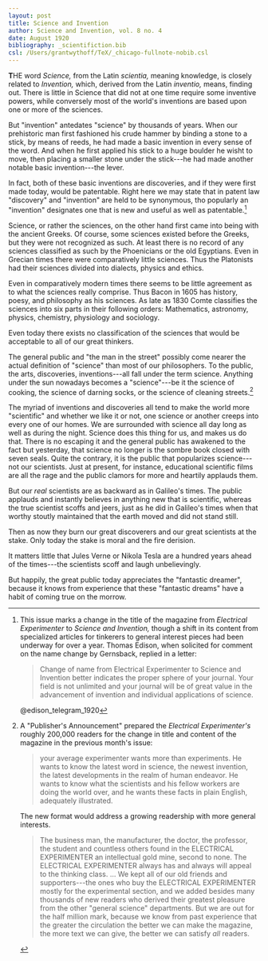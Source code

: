 ```yaml
---
layout: post
title: Science and Invention
author: Science and Invention, vol. 8 no. 4
date: August 1920
bibliography: _scientifiction.bib
csl: /Users/grantwythoff/TeX/_chicago-fullnote-nobib.csl
---
```


**T**HE word *Science,* from the Latin *scientia,* meaning knowledge, is closely related to *Invention,* which, derived from the Latin *inventio,* means, finding out.  There is little in Science that did not at one time require some inventive powers, while conversely most of the world's inventions are based upon one or more of the sciences.

But "invention" antedates "science" by thousands of years.  When our prehistoric man first fashioned his crude hammer by binding a stone to a stick, by means of reeds, he had made a basic invention in every sense of the word.  And when he first applied his stick to a huge boulder he wisht to move, then placing a smaller stone under the stick---he had made another notable basic invention---the lever.

In fact, both of these basic inventions are discoveries, and if they were first made today, would be patentable.  Right here we may state that in patent law "discovery" and "invention" are held to be synonymous, tho popularly an "invention" designates one that is new and useful as well as patentable.[^nsai]

Science, or rather the sciences, on the other hand first came into being with the ancient Greeks.  Of course, some sciences existed before the Greeks, but they were not recognized as such.  At least there is no record of any sciences classified as such by the Phoenicians or the old Egyptians.  Even in Grecian times there were comparatively little sciences.  Thus the Platonists had their sciences divided into dialects, physics and ethics.

Even in comparatively modern times there seems to be little agreement as to what the sciences really comprise.  Thus Bacon in 1605 has history, poesy, and philosophy as his sciences.  As late as 1830 Comte classifies the sciences into six parts in their following orders: Mathematics, astronomy, physics, chemistry, physiology and sociology.

Even today there exists no classification of the sciences that would be acceptable to all of our great thinkers.

The general public and "the man in the street" possibly come nearer the actual definition of "science" than most of our philosophers.  To the public, the arts, discoveries, inventions---all fall under the term science.  Anything under the sun nowadays becomes a "science"---be it the science of cooking, the science of darning socks, or the science of cleaning streets.[^utnw]

The myriad of inventions and discoveries all tend to make the world more "scientific" and whether we like it or not, one science or another creeps into every one of our homes.  We are surrounded with science all day long as well as during the night.  Science does this thing for us, and makes us do that.  There is no escaping it and the general public has awakened to the fact but yesterday, that science no longer is the sombre book closed with seven seals.  Quite the contrary, it is the public that popularizes science---not our scientists.  Just at present, for instance, educational scientific films are all the rage and the public clamors for more and heartily applauds them.

But our *real* scientists are as backward as in Galileo's times.  The public applauds and instantly believes in anything new that is scientific, whereas the true scientist scoffs and jeers, just as he did in Galileo's times when that worthy stoutly maintained that the earth moved and did not stand still.

Then as now they burn our great discoverers and our great scientists at the stake.  Only today the stake is moral and the fire derision.

It matters little that Jules Verne or Nikola Tesla are a hundred years ahead of the times---the scientists scoff and laugh unbelievingly.

But happily, the great public today appreciates the "fantastic dreamer", because it knows from experience that these "fantastic dreams" have a habit of coming true on the morrow.

[^nsai]: This issue marks a change in the title of the magazine from *Electrical Experimenter* to *Science and Invention,* though a shift in its content from specialized articles for tinkerers to general interest pieces had been underway for over a year.  Thomas Edison, when solicited for comment on the name change by Gernsback, replied in a letter: 

    > Change of name from Electrical Experimenter to Science and Invention better indicates the proper sphere of your journal.  Your field is not unlimited and your journal will be of great value in the advancement of invention and individual applications of science.
    
    @edison_telegram_1920
    
[^utnw]:  A "Publisher's Announcement" prepared the *Electrical Experimenter's* roughly 200,000 readers for the change in title and content of the magazine in the previous month's issue:

    > your average experimenter wants more than experiments.  He wants to know the latest word in science, the newest invention, the latest developments in the realm of human endeavor.  He wants to know what the scientists and his fellow workers are doing the world over, and he wants these facts in plain English, adequately illustrated.
    
    The new format would address a growing readership with more general interests.
    
    > The business man, the manufacturer, the doctor, the professor, the student and countless others found in the ELECTRICAL EXPERIMENTER an intellectual gold mine, second to none.  The ELECTRICAL EXPERIMENTER always has and always will appeal to the thinking class. … We kept all of our old friends and supporters---the ones who buy the ELECTRICAL EXPERIMENTER mostly for the experimental section, and we added besides many thousands of new readers who derived their greatest pleasure from the other "general science" departments.  But we are out for the half million mark, because we know from past experience that the greater the circulation the better we can make the magazine, the more text we can give, the better we can satisfy *all* readers.